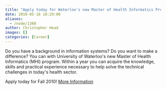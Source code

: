```yaml
---
title: "Apply today for Waterloo's new Master of Health Informatics Program"
date: 2010-05-16 18:29:00
aliases:
  - /node/1360
author: Christopher Head
images: []
categories: [Career]
---
```


Do you have a background in information systems? Do you want to make a difference? You can with University of Waterloo's new Master of Health Informatics (MHI) program. Within a year you can acquire the knowledge, skills and practical experience necessary to help solve the technical challenges in today's health sector.

Apply today for Fall 2010! [More Information](https://www.cs.uwaterloo.ca/grad/mhi/recruit/059)

